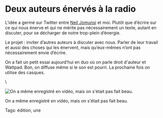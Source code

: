 # Deux auteurs énervés à la radio

L’idée a germé sur Twitter entre [Neil Jomunsi](http://page42.org/) et moi. Plutôt que d’écrire sur ce qui nous énerve et qui ne mérite pas nécessairement un texte, autant en discuter, pour se décharger de notre trop-plein d’énergie.

Le projet : inviter d’autres auteurs à discuter avec nous. Parler de leur travail et aussi des choses qui les énervent, mais qu’eux-mêmes n’ont pas nécessairement envie d’écrire.

On a fait un petit essai aujourd’hui en duo où on parle droit d'auteur et Wattpad. Bon, on diffuse même si le son est pourri. La prochaine fois on utilise des casques.

\

![On a même enregistré en vidéo, mais on s'était pas fait beau.](https://tcrouzet.com/images_tc/2015/02/video.jpg)

On a même enregistré en vidéo, mais on s'était pas fait beau.



Tags: édition, une